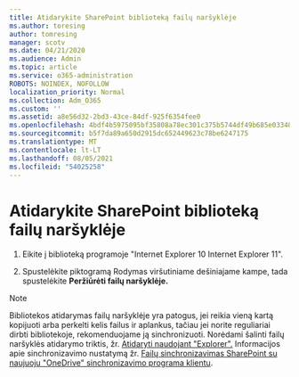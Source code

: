 ```yaml
---
title: Atidarykite SharePoint biblioteką failų naršyklėje
ms.author: toresing
author: tomresing
manager: scotv
ms.date: 04/21/2020
ms.audience: Admin
ms.topic: article
ms.service: o365-administration
ROBOTS: NOINDEX, NOFOLLOW
localization_priority: Normal
ms.collection: Adm_O365
ms.custom: ''
ms.assetid: a8e56d32-2bd3-43ce-84df-925f6354fee0
ms.openlocfilehash: 4bdf4b5975095bf35808a78ec301c375b5744df49b685e033406a38151141597
ms.sourcegitcommit: b5f7da89a650d2915dc652449623c78be6247175
ms.translationtype: MT
ms.contentlocale: lt-LT
ms.lasthandoff: 08/05/2021
ms.locfileid: "54025258"
---
```

# <a name="open-a-sharepoint-library-in-file-explorer"></a>Atidarykite SharePoint biblioteką failų naršyklėje

1. Eikite į biblioteką programoje "Internet Explorer 10 Internet Explorer 11". 
    
2. Spustelėkite piktogramą Rodymas viršutiniame dešiniajame kampe, tada spustelėkite **Peržiūrėti failų naršyklėje.**
    
> [!NOTE]
> Bibliotekos atidarymas failų naršyklėje yra patogus, jei reikia vieną kartą kopijuoti arba perkelti kelis failus ir aplankus, tačiau jei norite reguliariai dirbti bibliotekoje, rekomenduojame ją sinchronizuoti. Norėdami šalinti failų naršyklės atidarymo triktis, žr. [Atidaryti naudojant "Explorer".](https://go.microsoft.com/fwlink/?linkid=871665) Informacijos apie sinchronizavimo nustatymą žr. [Failų sinchronizavimas SharePoint su naujuoju "OneDrive" sinchronizavimo programa klientu](https://go.microsoft.com/fwlink/?linkid=871666). 
  

